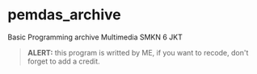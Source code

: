 # pemdas_archive
Basic Programming archive Multimedia SMKN 6 JKT

> **ALERT:** this program is writted by ME, if you want to recode, don't forget to add a credit.
